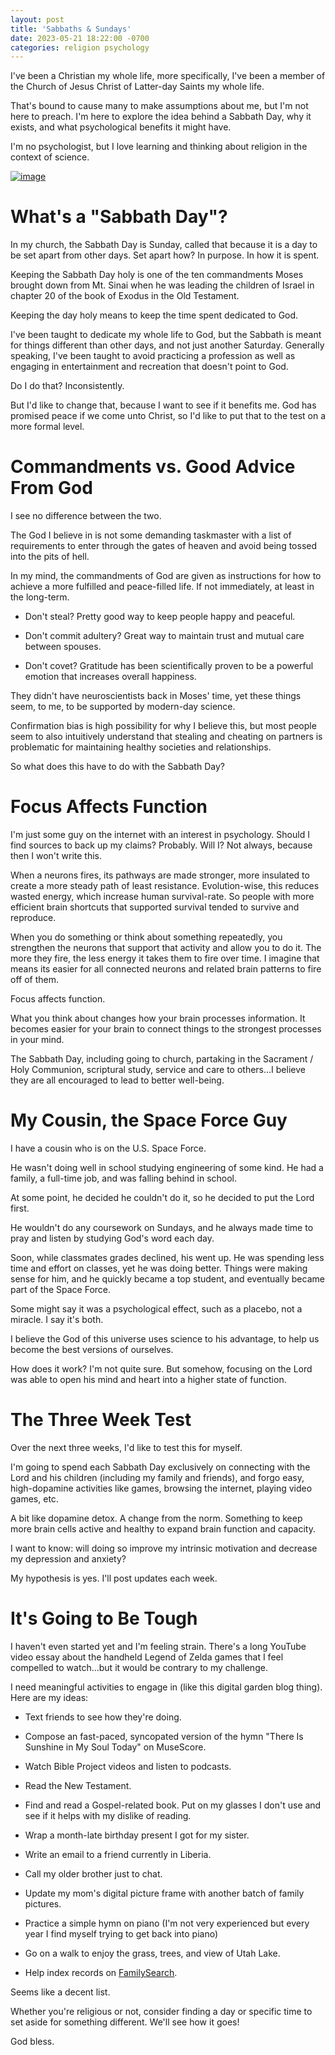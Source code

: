 ```yaml
---
layout: post
title: 'Sabbaths & Sundays'
date: 2023-05-21 18:22:00 -0700
categories: religion psychology
---
```


I've been a Christian my whole life, more specifically, I've been a member of the Church of Jesus Christ of Latter-day Saints my whole life.

That's bound to cause many to make assumptions about me, but I'm not here to preach. I'm here to explore the idea behind a Sabbath Day, why it exists, and what psychological benefits it might have.

I'm no psychologist, but I love learning and thinking about religion in the context of science.

[![image](https://www.churchofjesuschrist.org/bc/content/ldsorg/church/news/2015/07/21/Chapel%20at%20Sao%20Paulo%20Brazil-957198.jpg)](https://www.churchofjesuschrist.org/church/news/blessings-of-the-sabbath-day?lang=eng)

# What's a "Sabbath Day"?

In my church, the Sabbath Day is Sunday, called that because it is a day to be set apart from other days. Set apart how? In purpose. In how it is spent.

Keeping the Sabbath Day holy is one of the ten commandments Moses brought down from Mt. Sinai when he was leading the children of Israel in chapter 20 of the book of Exodus in the Old Testament.

Keeping the day holy means to keep the time spent dedicated to God.

I've been taught to dedicate my whole life to God, but the Sabbath is meant for things different than other days, and not just another Saturday. Generally speaking, I've been taught to avoid practicing a profession as well as engaging in entertainment and recreation that doesn't point to God.

Do I do that? Inconsistently.

But I'd like to change that, because I want to see if it benefits me. God has promised peace if we come unto Christ, so I'd like to put that to the test on a more formal level.

# Commandments vs. Good Advice From God

I see no difference between the two.

The God I believe in is not some demanding taskmaster with a list of requirements to enter through the gates of heaven and avoid being tossed into the pits of hell.

In my mind, the commandments of God are given as instructions for how to achieve a more fulfilled and peace-filled life. If not immediately, at least in the long-term.

-   Don't steal? Pretty good way to keep people happy and peaceful.

-   Don't commit adultery? Great way to maintain trust and mutual care between spouses.

-   Don't covet? Gratitude has been scientifically proven to be a powerful emotion that increases overall happiness.

They didn't have neuroscientists back in Moses' time, yet these things seem, to me, to be supported by modern-day science.

Confirmation bias is high possibility for why I believe this, but most people seem to also intuitively understand that stealing and cheating on partners is problematic for maintaining healthy societies and relationships.

So what does this have to do with the Sabbath Day?

# Focus Affects Function

I'm just some guy on the internet with an interest in psychology. Should I find sources to back up my claims? Probably. Will I? Not always, because then I won't write this.

When a neurons fires, its pathways are made stronger, more insulated to create a more steady path of least resistance. Evolution-wise, this reduces wasted energy, which increase human survival-rate. So people with more efficient brain shortcuts that supported survival tended to survive and reproduce.

When you do something or think about something repeatedly, you strengthen the neurons that support that activity and allow you to do it. The more they fire, the less energy it takes them to fire over time. I imagine that means its easier for all connected neurons and related brain patterns to fire off of them.

Focus affects function.

What you think about changes how your brain processes information. It becomes easier for your brain to connect things to the strongest processes in your mind.

The Sabbath Day, including going to church, partaking in the Sacrament / Holy Communion, scriptural study, service and care to others...I believe they are all encouraged to lead to better well-being.

# My Cousin, the Space Force Guy

I have a cousin who is on the U.S. Space Force.

He wasn't doing well in school studying engineering of some kind. He had a family, a full-time job, and was falling behind in school.

At some point, he decided he couldn't do it, so he decided to put the Lord first.

He wouldn't do any coursework on Sundays, and he always made time to pray and listen by studying God's word each day.

Soon, while classmates grades declined, his went up. He was spending less time and effort on classes, yet he was doing better. Things were making sense for him, and he quickly became a top student, and eventually became part of the Space Force.

Some might say it was a psychological effect, such as a placebo, not a miracle. I say it's both.

I believe the God of this universe uses science to his advantage, to help us become the best versions of ourselves.

How does it work? I'm not quite sure. But somehow, focusing on the Lord was able to open his mind and heart into a higher state of function.

# The Three Week Test

Over the next three weeks, I'd like to test this for myself.

I'm going to spend each Sabbath Day exclusively on connecting with the Lord and his children (including my family and friends), and forgo easy, high-dopamine activities like games, browsing the internet, playing video games, etc.

A bit like dopamine detox. A change from the norm. Something to keep more brain cells active and healthy to expand brain function and capacity.

I want to know: will doing so improve my intrinsic motivation and decrease my depression and anxiety?

My hypothesis is yes. I'll post updates each week.

# It's Going to Be Tough

I haven't even started yet and I'm feeling strain. There's a long YouTube video essay about the handheld Legend of Zelda games that I feel compelled to watch...but it would be contrary to my challenge.

I need meaningful activities to engage in (like this digital garden blog thing). Here are my ideas:

-   Text friends to see how they're doing.
-   Compose an fast-paced, syncopated version of the hymn "There Is Sunshine in My Soul Today" on MuseScore.

-   Watch Bible Project videos and listen to podcasts.

-   Read the New Testament.

-   Find and read a Gospel-related book. Put on my glasses I don't use and see if it helps with my dislike of reading.

-   Wrap a month-late birthday present I got for my sister.

-   Write an email to a friend currently in Liberia.

-   Call my older brother just to chat.

-   Update my mom's digital picture frame with another batch of family pictures.

-   Practice a simple hymn on piano (I'm not very experienced but every year I find myself trying to get back into piano)

-   Go on a walk to enjoy the grass, trees, and view of Utah Lake.

-   Help index records on [FamilySearch](https://www.familysearch.org).

Seems like a decent list.

Whether you're religious or not, consider finding a day or specific time to set aside for something different. We'll see how it goes!

God bless.
